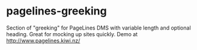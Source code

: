pagelines-greeking
==================

Section of "greeking" for PageLines DMS with variable length and optional heading.  Great for mocking up sites quickly.  Demo at http://www.pagelines.kiwi.nz/
